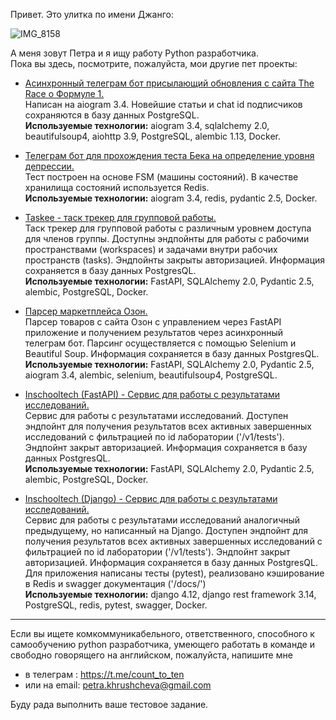 Привет. Это улитка по имени Джанго:  
  
![IMG_8158](https://github.com/petra-khrushcheva/django_the_snail/assets/107405352/d81ba6d1-cdcf-4dd8-8e12-fd78490e6254)
  
А меня зовут Петра и я ищу работу Python разработчика.  
Пока вы здесь, посмотрите, пожалуйста, мои другие пет проекты:  
  
- [Асинхронный телеграм бот присылающий обновления с сайта The Race о Формуле 1.](https://github.com/petra-khrushcheva/the_race_f1_telegram_bot)  
Написан на aiogram 3.4. Новейшие статьи и chat id подписчиков сохраняются в базу данных PostgreSQL.  
__Используемые технологии:__ aiogram 3.4, sqlalchemy 2.0, beautifulsoup4, aiohttp 3.9, PostgreSQL, alembic 1.13, Docker.  
  
- [Телеграм бот для прохождения теста Бека на определение уровня депрессии.](https://github.com/petra-khrushcheva/beck_inventory_telegram_bot)  
Тест построен на основе FSM (машины состояний). В качестве хранилища состояний используется Redis.  
__Используемые технологии:__ aiogram 3.4, redis, pydantic 2.5, Docker.  
- [Taskee - таск трекер для групповой работы.](https://github.com/petra-khrushcheva/taskee_2_0)  
Таск трекер для групповой работы с различным уровнем доступа для членов группы.
Доступны эндпойнты для работы с рабочими пространствами (workspaces) и задачами внутри рабочих пространств (tasks). Эндпойнты закрыты авторизацией.
Информация сохраняется в базу данных PostgresQL.  
__Используемые технологии:__ FastAPI, SQLAlchemy 2.0, Pydantic 2.5, alembic, PostgreSQL, Docker.  
- [Парсер маркетплейса Озон.](https://github.com/petra-khrushcheva/ozon_scraper)  
Парсер товаров с сайта Озон с управлением через FastAPI приложение и получением результатов через асинхронный телеграм бот. Парсинг осуществляется с помощью Selenium и Beautiful Soup. Информация сохраняется в базу данных PostgresQL.  
__Используемые технологии:__ FastAPI, SQLAlchemy 2.0, Pydantic 2.5, aiogram 3.4, alembic, selenium, beautifulsoup4, PostgreSQL.  
- [Inschooltech (FastAPI) - Сервис для работы с результатами исследований.](https://github.com/petra-khrushcheva/inschooltech_fastapi)  
Сервис для работы с результатами исследований. Доступен эндпойнт для получения результатов всех активных завершенных исследований с фильтрацией по id лаборатории ('/v1/tests'). Эндпойнт закрыт авторизацией. Информация сохраняется в базу данных PostgresQL.  
__Используемые технологии:__ FastAPI, SQLAlchemy 2.0, Pydantic 2.5, alembic, PostgreSQL, Docker.  
- [Inschooltech (Django) - Сервис для работы с результатами исследований.](https://github.com/petra-khrushcheva/inschooltech_fastapi)  
Сервис для работы с результатами исследований аналогичный предыдущему, но написанный на Django. Доступен эндпойнт для получения результатов всех активных завершенных исследований с фильтрацией по id лаборатории ('/v1/tests'). Эндпойнт закрыт авторизацией. Информация сохраняется в базу данных PostgresQL. Для приложения написаны тесты (pytest), реализовано кэширование в Redis и swagger документация ('/docs/')    
__Используемые технологии:__ django 4.12, django rest framework 3.14, PostgreSQL, redis, pytest, swagger, Docker.  
***
Если вы ищете комкоммуникабельного, ответственного, способного к самообучению python разработчика, умеющего работать в команде и свободно говорящего на английском, пожалуйста, напишите мне  
- в телеграм : https://t.me/count_to_ten  
- или на email: petra.khrushcheva@gmail.com
  
Буду рада выполнить ваше тестовое задание.
